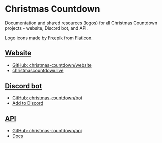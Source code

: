 # Christmas Countdown

Documentation and shared resources (logos) for all Christmas Countdown projects - website, Discord bot, and API.

Logo icons made by [Freepik](https://www.flaticon.com/authors/freepik) from [FlatIcon](https://www.flaticon.com/).

## [Website](https://github.com/christmas-countdown/website)

- [GitHub: christmas-countdown/website](https://github.comchristmas-countdown/website)
- [christmascountdown.live](https://www.christmascountdown.live)

## [Discord bot](https://github.com/eartharoid/ChristmasCountdownBot)

- [GitHub: christmas-countdown/bot](https://github.com/christmas-countdown/bot)
- [Add to Discord](https://www.christmascountdown.live/invite)

## [API](https://github.com/christmas-countdown/api)

- [GitHub: christmas-countdown/api](https://github.com/christmas-countdown/api)
- [Docs](https://docs.christmascountdown.live/api)
